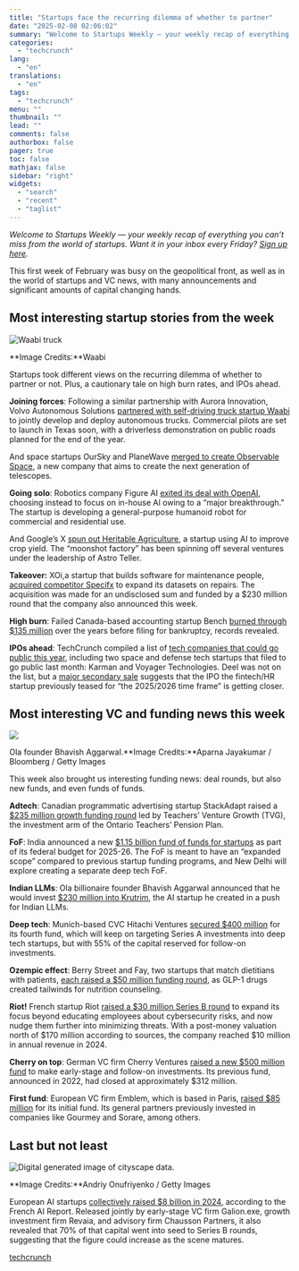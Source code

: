 ```yaml
---
title: "Startups face the recurring dilemma of whether to partner"
date: "2025-02-08 02:06:02"
summary: "Welcome to Startups Weekly — your weekly recap of everything you can’t miss from the world of startups. Want it in your inbox every Friday? Sign up here. This first week of February was busy on the geopolitical front, as well as in the world of startups and VC news,..."
categories:
  - "techcrunch"
lang:
  - "en"
translations:
  - "en"
tags:
  - "techcrunch"
menu: ""
thumbnail: ""
lead: ""
comments: false
authorbox: false
pager: true
toc: false
mathjax: false
sidebar: "right"
widgets:
  - "search"
  - "recent"
  - "taglist"
---
```


*Welcome to Startups Weekly — your weekly recap of everything you can’t miss from the world of startups. Want it in your inbox every Friday?* [*Sign up here*](https://techcrunch.com/newsletters/)*.*

This first week of February was busy on the geopolitical front, as well as in the world of startups and VC news, with many announcements and significant amounts of capital changing hands.

**Most interesting startup stories from the week**
--------------------------------------------------

![Waabi truck](https://techcrunch.com/wp-content/uploads/2025/02/Waabi-Volvo-1-1.png?w=680)

**Image Credits:**Waabi

Startups took different views on the recurring dilemma of whether to partner or not. Plus, a cautionary tale on high burn rates, and IPOs ahead.

**Joining forces**: Following a similar partnership with Aurora Innovation, Volvo Autonomous Solutions [partnered with self-driving truck startup Waabi](https://techcrunch.com/2025/02/04/waabi-and-volvo-team-up-to-build-self-driving-trucks-at-scale/) to jointly develop and deploy autonomous trucks. Commercial pilots are set to launch in Texas soon, with a driverless demonstration on public roads planned for the end of the year.

And space startups OurSky and PlaneWave [merged to create Observable Space](https://techcrunch.com/2025/02/04/two-space-startups-have-merged-to-create-the-next-generation-of-telescopes/), a new company that aims to create the next generation of telescopes.

**Going solo**: Robotics company Figure AI [exited its deal with OpenAI](https://techcrunch.com/2025/02/04/figure-drops-openai-in-favor-of-in-house-models/), choosing instead to focus on in-house AI owing to a “major breakthrough.” The startup is developing a general-purpose humanoid robot for commercial and residential use.

And Google’s X [spun out Heritable Agriculture](https://techcrunch.com/2025/02/02/google-x-spins-out-heritable-agriculture-a-startup-using-ai-to-improve-crop-yield/), a startup using AI to improve crop yield. The “moonshot factory” has been spinning off several ventures under the leadership of Astro Teller.

**Takeover:** XOi,a startup that builds software for maintenance people, [acquired competitor Specifx](https://techcrunch.com/2025/02/05/xoi-raises-230m-acquires-specifx-to-expand-its-tech-for-field-service-technicians/) to expand its datasets on repairs. The acquisition was made for an undisclosed sum and funded by a $230 million round that the company also announced this week.

**High burn**: Failed Canada-based accounting startup Bench [burned through $135 million](https://techcrunch.com/2025/02/05/bench-burned-through-135-million-before-shutting-down/) over the years before filing for bankruptcy, records revealed.

**IPOs ahead**: TechCrunch compiled a list of [tech companies that could go public this year](https://techcrunch.com/2025/02/01/here-are-all-the-ipos-reported-to-be-in-the-works-for-2025/), including two space and defense tech startups that filed to go public last month: Karman and Voyager Technologies. Deel was not on the list, but a [major secondary sale](https://techcrunch.com/2025/02/04/deel-unloads-300m-in-secondary-sale-brings-general-catalyst-on-as-an-investor/) suggests that the IPO the fintech/HR startup previously teased for “the 2025/2026 time frame” is getting closer.

**Most interesting VC and funding news this week**
--------------------------------------------------

![](https://techcrunch.com/wp-content/uploads/2025/02/GettyImages-1244207281.jpg?w=680)

Ola founder Bhavish Aggarwal.**Image Credits:**Aparna Jayakumar / Bloomberg / Getty Images

This week also brought us interesting funding news: deal rounds, but also new funds, and even funds of funds.

**Adtech**: Canadian programmatic advertising startup StackAdapt raised a [$235 million growth funding round](https://techcrunch.com/2025/02/04/canadas-stackadapt-snaps-up-235m-for-its-ai-based-programmatic-platform/) led by Teachers’ Venture Growth (TVG), the investment arm of the Ontario Teachers’ Pension Plan.

**FoF**: India announced a new [$1.15 billion fund of funds for startups](https://techcrunch.com/2025/01/31/india-pledges-fresh-billion-for-startups/) as part of its federal budget for 2025-26. The FoF is meant to have an “expanded scope” compared to previous startup funding programs, and New Delhi will explore creating a separate deep tech FoF.

**Indian LLMs**: Ola billionaire founder Bhavish Aggarwal announced that he would invest [$230 million into Krutrim](https://techcrunch.com/2025/02/04/softbank-backed-billionaire-to-invest-230m-in-indian-ai-startup-krutrim/), the AI startup he created in a push for Indian LLMs.

**Deep tech**: Munich-based CVC Hitachi Ventures [secured $400 million](https://techcrunch.com/2025/02/04/hitachi-ventures-raises-400m-fund-to-invest-in-everything-from-fusion-to-ai/) for its fourth fund, which will keep on targeting Series A investments into deep tech startups, but with 55% of the capital reserved for follow-on investments.

**Ozempic effect**: Berry Street and Fay, two startups that match dietitians with patients, [each raised a $50 million funding round](https://techcrunch.com/2025/02/05/as-glp1s-boom-dietician-startups-berry-street-fay-each-nab-50m-rounds/), as GLP-1 drugs created tailwinds for nutrition counseling.

**Riot!** French startup Riot [raised a $30 million Series B round](https://techcrunch.com/2025/02/03/riot-raises-30-million-for-its-cybersecurity-product-suite-focused-on-employees/) to expand its focus beyond educating employees about cybersecurity risks, and now nudge them further into minimizing threats. With a post-money valuation north of $170 million according to sources, the company reached $10 million in annual revenue in 2024.

**Cherry on top**: German VC firm Cherry Ventures [raised a new $500 million fund](https://techcrunch.com/2025/02/05/cherry-ventures-raises-a-new-500m-fund-for-early-stage-and-beyond-but-will-it-be-enough/) to make early-stage and follow-on investments. Its previous fund, announced in 2022, had closed at approximately $312 million.

**First fund**: European VC firm Emblem, which is based in Paris, [raised $85 million](https://techcrunch.com/2025/02/05/european-vc-firm-emblem-raises-85-million-for-its-initial-fund/) for its initial fund. Its general partners previously invested in companies like Gourmey and Sorare, among others.

**Last but not least**
----------------------

![Digital generated image of cityscape data.](https://techcrunch.com/wp-content/uploads/2025/02/GettyImages-1222958278.jpg?w=680)

**Image Credits:**Andriy Onufriyenko / Getty Images

European AI startups [collectively raised $8 billion in 2024](https://techcrunch.com/2025/02/04/european-ai-startups-raised-8-billion-in-2024/), according to the French AI Report. Released jointly by early-stage VC firm Galion.exe, growth investment firm Revaia, and advisory firm Chausson Partners, it also revealed that 70% of that capital went into seed to Series B rounds, suggesting that the figure could increase as the scene matures.

[techcrunch](https://techcrunch.com/2025/02/07/startups-face-the-recurring-dilemma-of-partnering-or-not/)
